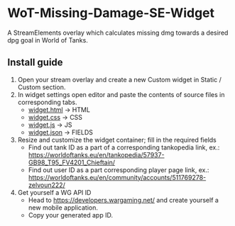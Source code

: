 # WoT-Missing-Damage-SE-Widget
A StreamElements overlay which calculates missing dmg towards a desired dpg goal in World of Tanks.

## Install guide
1. Open your stream overlay and create a new Custom widget in Static / Custom section.
2. In widget settings open editor and paste the contents of source files in corresponding tabs.
   - [widget.html](widget.html) -> HTML
   - [widget.css](widget.css) -> CSS
   - [widget.js](widget.js) -> JS
   - [widget.json](widget.json) -> FIELDS
3. Resize and customize the widget container; fill in the required fields
   - Find out tank ID as a part of a corresponding tankopedia link, ex.: https://worldoftanks.eu/en/tankopedia/57937-GB98_T95_FV4201_Chieftain/
   - Find out user ID as a part corresponding player page link, ex.: https://worldoftanks.eu/en/community/accounts/511769278-zelvoun222/
4. Get yourself a WG API ID
   - Head to https://developers.wargaming.net/ and create yourself a new mobile application.
   - Copy your generated app ID.

